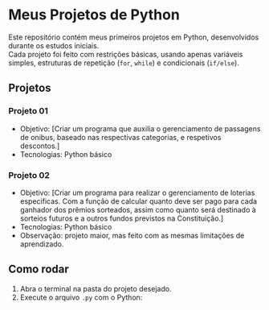# Meus Projetos de Python

Este repositório contém meus primeiros projetos em Python, desenvolvidos durante os estudos iniciais.  
Cada projeto foi feito com restrições básicas, usando apenas variáveis simples, estruturas de repetição (`for`, `while`) e condicionais (`if/else`).

## Projetos

### Projeto 01
- Objetivo: [Criar um programa que auxilia o gerenciamento de passagens de onibus, baseado nas respectivas categorias, e respetivos descontos.]  
- Tecnologias: Python básico

### Projeto 02
- Objetivo: [Criar um programa para realizar o gerenciamento de loterias especificas. Com a função de calcular quanto deve ser pago para cada ganhador dos prêmios sorteados, assim como quanto será destinado à sorteios futuros e a outros fundos previstos na Constituição.]  
- Tecnologias: Python básico
- Observação: projeto maior, mas feito com as mesmas limitações de aprendizado.

## Como rodar
1. Abra o terminal na pasta do projeto desejado.  
2. Execute o arquivo `.py` com o Python:
